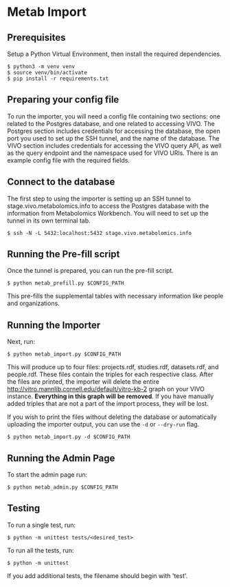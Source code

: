Metab Import
============

## Prerequisites

Setup a Python Virtual Environment, then install the required dependencies.

    $ python3 -m venv venv
    $ source venv/bin/activate
    $ pip install -r requirements.txt


## Preparing your config file

To run the importer, you will need a config file containing two sections: one related to the Postgres database, and one related to accessing VIVO. The Postgres section includes credentials for accessing the database, the open port you used to set up the SSH tunnel, and the name of the database. The VIVO section includes credentials for accessing the VIVO query API, as well as the query endpoint and the namespace used for VIVO URIs. There is an example config file with the required fields.


## Connect to the database

The first step to using the importer is setting up an SSH tunnel to stage.vivo.metabolomics.info to access the Postgres database with the information from Metabolomics Workbench. You will need to set up the tunnel in its own terminal tab.

    $ ssh -N -L 5432:localhost:5432 stage.vivo.metabolomics.info


## Running the Pre-fill script

Once the tunnel is prepared, you can run the pre-fill script.

    $ python metab_prefill.py $CONFIG_PATH

This pre-fills the supplemental tables with necessary information like people
and organizations.


## Running the Importer

Next, run:

    $ python metab_import.py $CONFIG_PATH

This will produce up to four files: projects.rdf, studies.rdf, datasets.rdf, and people.rdf. These files contain the triples for each respective class. After the files are printed, the importer will delete the entire http://vitro.mannlib.cornell.edu/default/vitro-kb-2 graph on your VIVO instance. **Everything in this graph will be removed**. If you have manually added triples that are not a part of the import process, they *will* be lost.

If you wish to print the files without deleting the database or automatically uploading the importer output, you can use the `-d` or `--dry-run` flag.

    $ python metab_import.py -d $CONFIG_PATH

## Running the Admin Page

To start the admin page run:

    $ python metab_admin.py $CONFIG_PATH

## Testing

To run a single test, run:

    $ python -m unittest tests/<desired_test>

To run all the tests, run:
    
    $ python -m unittest

If you add additional tests, the filename should begin with 'test'.
